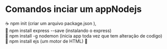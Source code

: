 # Comandos inciar um appNodejs

☕ npm init (criar um arquivo package.json ),<br>
🌱 npm install express --save (instalando o express)<br>
💼 npm install -g nodemon   (inicia app toda vez que tem alteração de codigo)<br>
🔭 npm install ejs (um motor de HTML)
👯 
